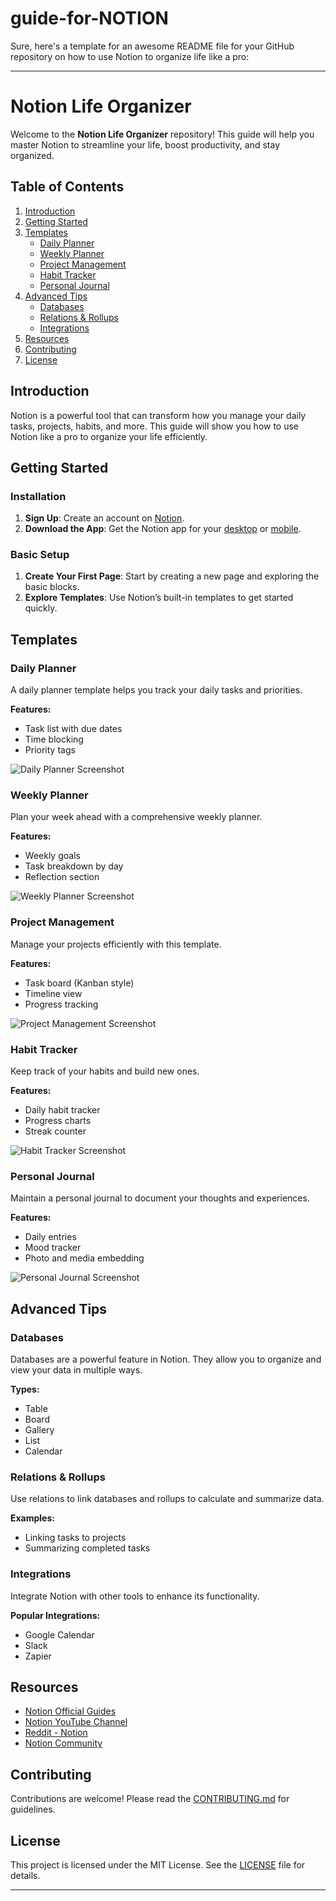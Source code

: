 # guide-for-NOTION

Sure, here's a template for an awesome README file for your GitHub repository on how to use Notion to organize life like a pro:

---

# Notion Life Organizer

Welcome to the **Notion Life Organizer** repository! This guide will help you master Notion to streamline your life, boost productivity, and stay organized. 

## Table of Contents
1. [Introduction](#introduction)
2. [Getting Started](#getting-started)
3. [Templates](#templates)
    - [Daily Planner](#daily-planner)
    - [Weekly Planner](#weekly-planner)
    - [Project Management](#project-management)
    - [Habit Tracker](#habit-tracker)
    - [Personal Journal](#personal-journal)
4. [Advanced Tips](#advanced-tips)
    - [Databases](#databases)
    - [Relations & Rollups](#relations--rollups)
    - [Integrations](#integrations)
5. [Resources](#resources)
6. [Contributing](#contributing)
7. [License](#license)

## Introduction

Notion is a powerful tool that can transform how you manage your daily tasks, projects, habits, and more. This guide will show you how to use Notion like a pro to organize your life efficiently.

## Getting Started

### Installation

1. **Sign Up**: Create an account on [Notion](https://www.notion.so/).
2. **Download the App**: Get the Notion app for your [desktop](https://www.notion.so/desktop) or [mobile](https://www.notion.so/mobile).

### Basic Setup

1. **Create Your First Page**: Start by creating a new page and exploring the basic blocks.
2. **Explore Templates**: Use Notion’s built-in templates to get started quickly.

## Templates

### Daily Planner

A daily planner template helps you track your daily tasks and priorities.

**Features:**
- Task list with due dates
- Time blocking
- Priority tags

![Daily Planner Screenshot](link-to-image)

### Weekly Planner

Plan your week ahead with a comprehensive weekly planner.

**Features:**
- Weekly goals
- Task breakdown by day
- Reflection section

![Weekly Planner Screenshot](link-to-image)

### Project Management

Manage your projects efficiently with this template.

**Features:**
- Task board (Kanban style)
- Timeline view
- Progress tracking

![Project Management Screenshot](link-to-image)

### Habit Tracker

Keep track of your habits and build new ones.

**Features:**
- Daily habit tracker
- Progress charts
- Streak counter

![Habit Tracker Screenshot](link-to-image)

### Personal Journal

Maintain a personal journal to document your thoughts and experiences.

**Features:**
- Daily entries
- Mood tracker
- Photo and media embedding

![Personal Journal Screenshot](link-to-image)

## Advanced Tips

### Databases

Databases are a powerful feature in Notion. They allow you to organize and view your data in multiple ways.

**Types:**
- Table
- Board
- Gallery
- List
- Calendar

### Relations & Rollups

Use relations to link databases and rollups to calculate and summarize data.

**Examples:**
- Linking tasks to projects
- Summarizing completed tasks

### Integrations

Integrate Notion with other tools to enhance its functionality.

**Popular Integrations:**
- Google Calendar
- Slack
- Zapier

## Resources

- [Notion Official Guides](https://www.notion.so/guides)
- [Notion YouTube Channel](https://www.youtube.com/channel/UC6xG7AlfwaTAKGB5M-tvkUw)
- [Reddit - Notion](https://www.reddit.com/r/Notion/)
- [Notion Community](https://www.notion.so/community)

## Contributing

Contributions are welcome! Please read the [CONTRIBUTING.md](link-to-contributing.md) for guidelines.

## License

This project is licensed under the MIT License. See the [LICENSE](link-to-license.md) file for details.

---

